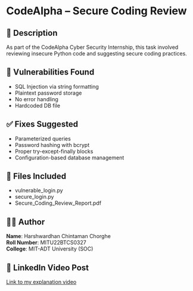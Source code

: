 # CodeAlpha – Secure Coding Review

## 📌 Description
As part of the CodeAlpha Cyber Security Internship, this task involved reviewing insecure Python code and suggesting secure coding practices.

## 🔐 Vulnerabilities Found
- SQL Injection via string formatting
- Plaintext password storage
- No error handling
- Hardcoded DB file

## ✅ Fixes Suggested
- Parameterized queries
- Password hashing with bcrypt
- Proper try-except-finally blocks
- Configuration-based database management

## 📂 Files Included
- vulnerable_login.py
- secure_login.py
- Secure_Coding_Review_Report.pdf

## 👨‍💻 Author
**Name**: Harshwardhan Chintaman Chorghe  
**Roll Number**: MITU22BTCS0327  
**College**: MIT-ADT University (SOC)

## 🔗 LinkedIn Video Post
[Link to my explanation video](#)
